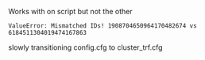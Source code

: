 Works with on script but not the other


```
ValueError: Mismatched IDs! 1908704650964170482674 vs 6184511304019474167863
````

slowly transitioning config.cfg to cluster_trf.cfg
